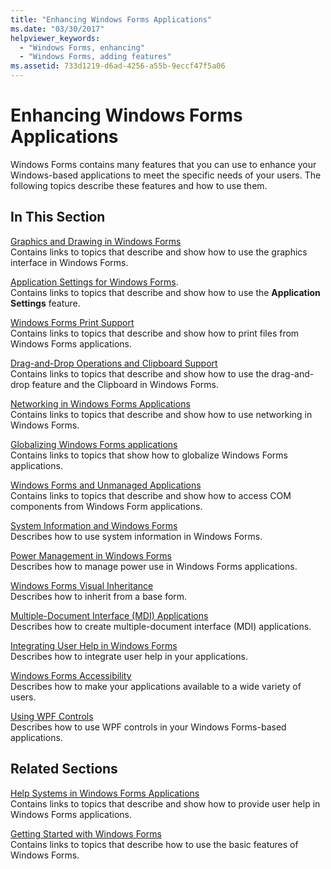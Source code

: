 ```yaml
---
title: "Enhancing Windows Forms Applications"
ms.date: "03/30/2017"
helpviewer_keywords: 
  - "Windows Forms, enhancing"
  - "Windows Forms, adding features"
ms.assetid: 733d1219-d6ad-4256-a55b-9eccf47f5a06
---
```

# Enhancing Windows Forms Applications
Windows Forms contains many features that you can use to enhance your Windows-based applications to meet the specific needs of your users. The following topics describe these features and how to use them.  
  
## In This Section  
 [Graphics and Drawing in Windows Forms](graphics-and-drawing-in-windows-forms.md)  
 Contains links to topics that describe and show how to use the graphics interface in Windows Forms.  
  
 [Application Settings for Windows Forms](application-settings-for-windows-forms.md).  
 Contains links to topics that describe and show how to use the **Application Settings** feature.  
  
 [Windows Forms Print Support](windows-forms-print-support.md)  
 Contains links to topics that describe and show how to print files from Windows Forms applications.  
  
 [Drag-and-Drop Operations and Clipboard Support](drag-and-drop-operations-and-clipboard-support.md)  
 Contains links to topics that describe and show how to use the drag-and-drop feature and the Clipboard in Windows Forms.  
  
 [Networking in Windows Forms Applications](networking-in-windows-forms-applications.md)  
 Contains links to topics that describe and show how to use networking in Windows Forms.  
  
 [Globalizing Windows Forms applications](globalizing-windows-forms.md)  
 Contains links to topics that show how to globalize Windows Forms applications.  
  
 [Windows Forms and Unmanaged Applications](windows-forms-and-unmanaged-applications.md)  
 Contains links to topics that describe and show how to access COM components from Windows Form applications.  
  
 [System Information and Windows Forms](system-information-and-windows-forms.md)  
 Describes how to use system information in Windows Forms.  
  
 [Power Management in Windows Forms](power-management-in-windows-forms.md)  
 Describes how to manage power use in Windows Forms applications.  
  
 [Windows Forms Visual Inheritance](windows-forms-visual-inheritance.md)  
 Describes how to inherit from a base form.  
  
 [Multiple-Document Interface (MDI) Applications](multiple-document-interface-mdi-applications.md)  
 Describes how to create multiple-document interface (MDI) applications.  
  
 [Integrating User Help in Windows Forms](integrating-user-help-in-windows-forms.md)  
 Describes how to integrate user help in your applications.  
  
 [Windows Forms Accessibility](windows-forms-accessibility.md)  
 Describes how to make your applications available to a wide variety of users.  
  
 [Using WPF Controls](using-wpf-controls.md)  
 Describes how to use WPF controls in your Windows Forms-based applications.  
  
## Related Sections  
 [Help Systems in Windows Forms Applications](help-systems-in-windows-forms-applications.md)  
 Contains links to topics that describe and show how to provide user help in Windows Forms applications.  
  
 [Getting Started with Windows Forms](../getting-started-with-windows-forms.md)  
 Contains links to topics that describe how to use the basic features of Windows Forms.
